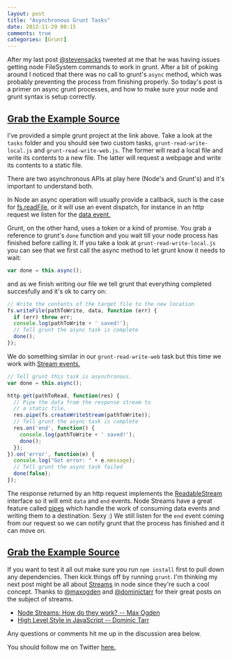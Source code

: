 ```yaml
---
layout: post
title: "Asynchronous Grunt Tasks"
date: 2012-11-29 08:15
comments: true
categories: [Grunt]
---
```


After my last post [@stevensacks](https://twitter.com/stevensacks) tweeted at me that he was having issues getting node FileSystem commands to work in grunt. After a bit of poking around I noticed that there was no call to grunt's `async` method, which was probably preventing the process from finishing properly. So today's post is a primer on async grunt processes, and how to make sure your node and grunt syntax is setup correctly.

<!--more-->

## [Grab the Example Source](https://github.com/robdodson/async-grunt-tasks)

I've provided a simple grunt project at the link above. Take a look at the `tasks` folder and you should see two custom tasks, `grunt-read-write-local.js` and `grunt-read-write-web.js`. The former will read a local file and write its contents to a new file. The latter will request a webpage and write its contents to a static file.

There are two asynchronous APIs at play here (Node's and Grunt's) and it's important to understand both.

In Node an async operation will usually provide a callback, such is the case for [fs.readFile](http://nodejs.org/api/fs.html#fs_fs_readfile_filename_encoding_callback), or it will use an event dispatch, for instance in an http request we listen for the [data event.](http://nodejs.org/api/http.html#http_event_data)

Grunt, on the other hand, uses a token or a kind of promise. You grab a reference to grunt's `done` function and you wait till your node process has finished before calling it. If you take a look at `grunt-read-write-local.js` you can see that we first call the async method to let grunt know it needs to wait:

``` js tasks/grunt-read-write-local.js
var done = this.async();
```

and as we finish writing our file we tell grunt that everything completed succesfully and it's ok to carry on:

``` js tasks/grunt-read-write-local.js
// Write the contents of the target file to the new location
fs.writeFile(pathToWrite, data, function (err) {
  if (err) throw err;
  console.log(pathToWrite + ' saved!');
  // Tell grunt the async task is complete
  done();
});
```

We do something similar in our `grunt-read-write-web` task but this time we work with [Stream events.](http://nodejs.org/api/stream.html#stream_stream)

``` js tasks/grunt-read-write-web.js
// Tell grunt this task is asynchronous.
var done = this.async();

http.get(pathToRead, function(res) {
  // Pipe the data from the response stream to
  // a static file.
  res.pipe(fs.createWriteStream(pathToWrite));
  // Tell grunt the async task is complete
  res.on('end', function() {
    console.log(pathToWrite + ' saved!');
    done();
  });
}).on('error', function(e) {
  console.log("Got error: " + e.message);
  // Tell grunt the async task failed
  done(false);
});
```
The response returned by an http request implements the [ReadableStream](http://nodejs.org/api/stream.html#stream_readable_stream) interface so it will emit `data` and `end` events. Node Streams have a great feature called [pipes](http://nodejs.org/api/stream.html#stream_stream_pipe_destination_options) which handle the work of consuming data events and writing them to a destination. Sexy :) We still listen for the `end` event coming from our request so we can notify grunt that the process has finished and it can move on.

## [Grab the Example Source](https://github.com/robdodson/async-grunt-tasks)

If you want to test it all out make sure you run `npm install` first to pull down any dependencies. Then kick things off by running `grunt`. I'm thinking my next post might be all about [Streams](http://nodejs.org/api/stream.html#stream_stream) in node since they're such a cool concept. Thanks to [@maxogden](https://twitter.com/maxogden) and [@dominictarr](https://twitter.com/dominictarr) for their great posts on the subject of streams.

- [Node Streams: How do they work? -- Max Ogden](http://maxogden.com/node-streams.html)
- [High Level Style in JavaScript -- Dominic Tarr](https://gist.github.com/2401787)

Any questions or comments hit me up in the discussion area below.

You should follow me on Twitter [here.](http://twitter.com/rob_dodson)

